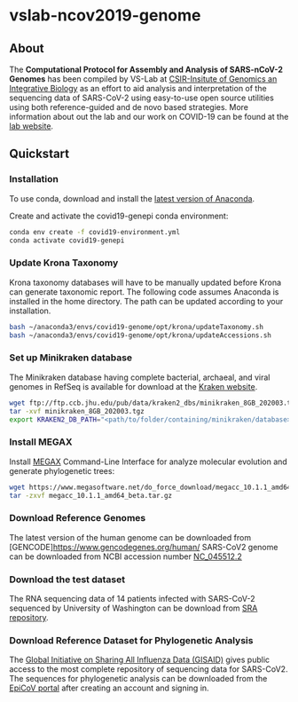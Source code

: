 # vslab-ncov2019-genome
## About
The **Computational Protocol for Assembly and Analysis of SARS-nCoV-2 Genomes** has been compiled by VS-Lab at [CSIR-Insitute of Genomics an Integrative Biology](https://www.igib.res.in/) as an effort to aid analysis and interpretation of the sequencing data of SARS-CoV-2 using easy-to-use open source utilities using both reference-guided and de novo based strategies.
More information about out the lab and our work on COVID-19 can be found at the [lab website](http://vinodscaria.rnabiology.org/).

## Quickstart

### Installation
To use conda, download and install the [latest version of Anaconda](https://www.anaconda.com/distribution/).

Create and activate the covid19-genepi conda environment:
```bash
conda env create -f covid19-environment.yml
conda activate covid19-genepi
```
### Update Krona Taxonomy
Krona taxonomy databases will have to be manually updated before Krona can generate taxonomic report. The following code assumes Anaconda is installed in the home directory. The path can be updated according to your installation. 
```bash
bash ~/anaconda3/envs/covid19-genome/opt/krona/updateTaxonomy.sh 
bash ~/anaconda3/envs/covid19-genome/opt/krona/updateAccessions.sh
```

### Set up Minikraken database
The Minikraken database having complete bacterial, archaeal, and viral genomes in RefSeq is available for download at the [Kraken website](https://ccb.jhu.edu/software/kraken2/index.shtml?t=downloads). 
```bash
wget ftp://ftp.ccb.jhu.edu/pub/data/kraken2_dbs/minikraken_8GB_202003.tgz
tar -xvf minikraken_8GB_202003.tgz
export KRAKEN2_DB_PATH="<path/to/folder/containing/minikraken/database>"
```

### Install MEGAX
Install [MEGAX](https://www.megasoftware.net/) Command-Line Interface for analyze molecular evolution and generate phylogenetic trees:
```bash
wget https://www.megasoftware.net/do_force_download/megacc_10.1.1_amd64_beta.tar.gz
tar -zxvf megacc_10.1.1_amd64_beta.tar.gz
```
### Download Reference Genomes
The latest version of the human genome can be downloaded from [GENCODE]https://www.gencodegenes.org/human/ 
SARS-CoV2 genome can be downloaded from NCBI accession number [NC_045512.2](https://www.ncbi.nlm.nih.gov/nuccore/NC_045512.2)

### Download the test dataset
The RNA sequencing data of 14 patients infected with SARS-CoV-2 sequenced by University of Washington can be download from [SRA repository](https://trace.ncbi.nlm.nih.gov/Traces/sra/?study=SRP251618).

### Download Reference Dataset for Phylogenetic Analysis
The [Global Initiative on Sharing All Influenza Data (GISAID)](https://www.gisaid.org/) gives public access to the most complete repository of sequencing data for SARS-CoV2. The sequences for phylogenetic analysis can be downloaded from the [EpiCoV portal](https://www.epicov.org/epi3/) after creating an account and signing in.
